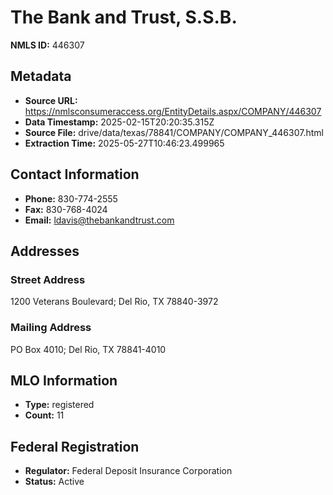 # The Bank and Trust, S.S.B.

**NMLS ID:** 446307

## Metadata
- **Source URL:** https://nmlsconsumeraccess.org/EntityDetails.aspx/COMPANY/446307
- **Data Timestamp:** 2025-02-15T20:20:35.315Z
- **Source File:** drive/data/texas/78841/COMPANY/COMPANY_446307.html
- **Extraction Time:** 2025-05-27T10:46:23.499965

## Contact Information
- **Phone:** 830-774-2555
- **Fax:** 830-768-4024
- **Email:** ldavis@thebankandtrust.com

## Addresses
### Street Address
1200 Veterans Boulevard; Del Rio, TX 78840-3972

### Mailing Address
PO Box 4010; Del Rio, TX 78841-4010

## MLO Information
- **Type:** registered
- **Count:** 11

## Federal Registration
- **Regulator:** Federal Deposit Insurance Corporation
- **Status:** Active
